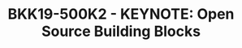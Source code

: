 ---
categories:
- bkk19
description: Much of the innovation today can be contributed to various forms of open
  source software initiatives. &nbsp;This open source collaboration has produced a
  number of essential open source building blocks used in advanced next generation
  solutions such as machine learning, IoT, and wireless connectivity. However to effectively
  use these open source building blocks, engineering organizations much ensure the
  proper underlying infrastructure is in place to allow for portability, performance,
  interoperability and scale. &nbsp;This talk will provide some context and examples
  around this growing software development model in the semiconductor industry.
image:
  featured: 'true'
  path: /assets/images/featured-images/bkk19/BKK19-500K2.png
session_attendee_num: '102'
session_id: BKK19-500K2
session_room: 'Keynote Room (World Ballroom BC) '
session_slot:
  end_time: '2019-04-05 11:00:00'
  start_time: '2019-04-05 10:30:00'
session_speakers:
- speaker_bio: ''
  speaker_company: nxp
  speaker_image: /assets/images/speakers/bkk19/rob-oshana.jpg
  speaker_location: ''
  speaker_name: Rob Oshana
  speaker_position: VP Software
  speaker_username: robert.oshana
session_track: Keynote
tag: session
tags:
- Keynote
title: 'BKK19-500K2 - KEYNOTE: Open Source Building Blocks'
---